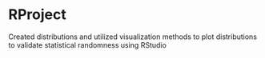 # RProject
Created distributions and utilized visualization methods to plot distributions to validate statistical randomness using RStudio
